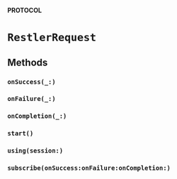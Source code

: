 **PROTOCOL**

# `RestlerRequest`

## Methods
### `onSuccess(_:)`

### `onFailure(_:)`

### `onCompletion(_:)`

### `start()`

### `using(session:)`

### `subscribe(onSuccess:onFailure:onCompletion:)`
